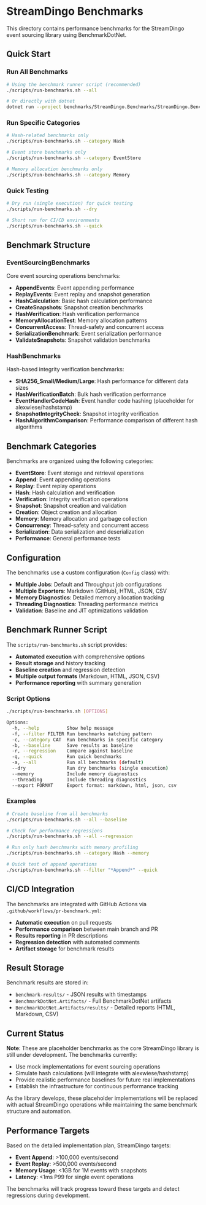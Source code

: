 # StreamDingo Benchmarks

This directory contains performance benchmarks for the StreamDingo event sourcing library using BenchmarkDotNet.

## Quick Start

### Run All Benchmarks
```bash
# Using the benchmark runner script (recommended)
./scripts/run-benchmarks.sh --all

# Or directly with dotnet
dotnet run --project benchmarks/StreamDingo.Benchmarks/StreamDingo.Benchmarks.csproj --configuration Release
```

### Run Specific Categories
```bash
# Hash-related benchmarks only
./scripts/run-benchmarks.sh --category Hash

# Event store benchmarks only
./scripts/run-benchmarks.sh --category EventStore

# Memory allocation benchmarks only
./scripts/run-benchmarks.sh --category Memory
```

### Quick Testing
```bash
# Dry run (single execution) for quick testing
./scripts/run-benchmarks.sh --dry

# Short run for CI/CD environments
./scripts/run-benchmarks.sh --quick
```

## Benchmark Structure

### EventSourcingBenchmarks
Core event sourcing operations benchmarks:
- **AppendEvents**: Event appending performance
- **ReplayEvents**: Event replay and snapshot generation
- **HashCalculation**: Basic hash calculation performance
- **CreateSnapshots**: Snapshot creation benchmarks
- **HashVerification**: Hash verification performance
- **MemoryAllocationTest**: Memory allocation patterns
- **ConcurrentAccess**: Thread-safety and concurrent access
- **SerializationBenchmark**: Event serialization performance
- **ValidateSnapshots**: Snapshot validation benchmarks

### HashBenchmarks
Hash-based integrity verification benchmarks:
- **SHA256_Small/Medium/Large**: Hash performance for different data sizes
- **HashVerificationBatch**: Bulk hash verification performance
- **EventHandlerCodeHash**: Event handler code hashing (placeholder for alexwiese/hashstamp)
- **SnapshotIntegrityCheck**: Snapshot integrity verification
- **HashAlgorithmComparison**: Performance comparison of different hash algorithms

## Benchmark Categories

Benchmarks are organized using the following categories:
- **EventStore**: Event storage and retrieval operations
- **Append**: Event appending operations
- **Replay**: Event replay operations  
- **Hash**: Hash calculation and verification
- **Verification**: Integrity verification operations
- **Snapshot**: Snapshot creation and validation
- **Creation**: Object creation and allocation
- **Memory**: Memory allocation and garbage collection
- **Concurrency**: Thread-safety and concurrent access
- **Serialization**: Data serialization and deserialization
- **Performance**: General performance tests

## Configuration

The benchmarks use a custom configuration (`Config` class) with:
- **Multiple Jobs**: Default and Throughput job configurations
- **Multiple Exporters**: Markdown (GitHub), HTML, JSON, CSV
- **Memory Diagnostics**: Detailed memory allocation tracking
- **Threading Diagnostics**: Threading performance metrics
- **Validation**: Baseline and JIT optimizations validation

## Benchmark Runner Script

The `scripts/run-benchmarks.sh` script provides:
- **Automated execution** with comprehensive options
- **Result storage** and history tracking
- **Baseline creation** and regression detection
- **Multiple output formats** (Markdown, HTML, JSON, CSV)
- **Performance reporting** with summary generation

### Script Options
```bash
./scripts/run-benchmarks.sh [OPTIONS]

Options:
  -h, --help          Show help message
  -f, --filter FILTER Run benchmarks matching pattern
  -c, --category CAT  Run benchmarks in specific category
  -b, --baseline      Save results as baseline
  -r, --regression    Compare against baseline
  -q, --quick         Run quick benchmarks
  -a, --all           Run all benchmarks (default)
  --dry               Run dry benchmarks (single execution)
  --memory            Include memory diagnostics
  --threading         Include threading diagnostics
  --export FORMAT     Export format: markdown, html, json, csv
```

### Examples
```bash
# Create baseline from all benchmarks
./scripts/run-benchmarks.sh --all --baseline

# Check for performance regressions
./scripts/run-benchmarks.sh --all --regression

# Run only hash benchmarks with memory profiling
./scripts/run-benchmarks.sh --category Hash --memory

# Quick test of append operations
./scripts/run-benchmarks.sh --filter "*Append*" --quick
```

## CI/CD Integration

The benchmarks are integrated with GitHub Actions via `.github/workflows/pr-benchmark.yml`:
- **Automatic execution** on pull requests
- **Performance comparison** between main branch and PR
- **Results reporting** in PR descriptions  
- **Regression detection** with automated comments
- **Artifact storage** for benchmark results

## Result Storage

Benchmark results are stored in:
- `benchmark-results/` - JSON results with timestamps
- `BenchmarkDotNet.Artifacts/` - Full BenchmarkDotNet artifacts
- `BenchmarkDotNet.Artifacts/results/` - Detailed reports (HTML, Markdown, CSV)

## Current Status

**Note**: These are placeholder benchmarks as the core StreamDingo library is still under development. The benchmarks currently:
- Use mock implementations for event sourcing operations
- Simulate hash calculations (will integrate with alexwiese/hashstamp)
- Provide realistic performance baselines for future real implementations
- Establish the infrastructure for continuous performance tracking

As the library develops, these placeholder implementations will be replaced with actual StreamDingo operations while maintaining the same benchmark structure and automation.

## Performance Targets

Based on the detailed implementation plan, StreamDingo targets:
- **Event Append**: >100,000 events/second
- **Event Replay**: >500,000 events/second  
- **Memory Usage**: <1GB for 1M events with snapshots
- **Latency**: <1ms P99 for single event operations

The benchmarks will track progress toward these targets and detect regressions during development.